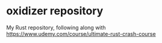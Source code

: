 # oxidizer repository
My Rust repository, following along with https://www.udemy.com/course/ultimate-rust-crash-course
